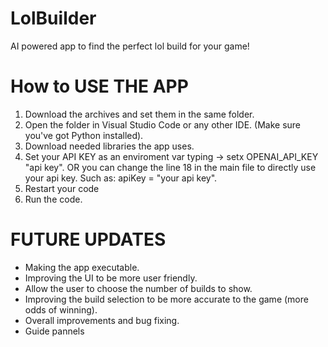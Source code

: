 # LolBuilder

AI powered app to find the perfect lol build for your game!

# How to USE THE APP

1. Download the archives and set them in the same folder.
2. Open the folder in Visual Studio Code or any other IDE. (Make sure you've got Python installed).
3. Download needed libraries the app uses.
4. Set your API KEY as an enviroment var typing -> setx OPENAI_API_KEY "api key". OR you can change the  line 18 in the main file to directly use your api key. Such as: apiKey = "your api key".
5. Restart your code
6. Run the code.

# FUTURE UPDATES

- Making the app executable.
- Improving the UI to be more user friendly.
- Allow the user to choose the number of builds to show.
- Improving the build selection to be more accurate to the game (more odds of winning).
- Overall improvements and bug fixing.
- Guide pannels



